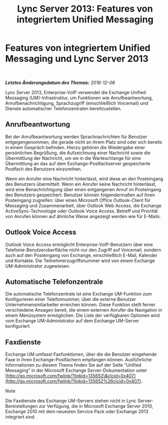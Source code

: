 ﻿---
title: 'Lync Server 2013: Features von integriertem Unified Messaging'
TOCTitle: Features von integriertem Unified Messaging und Lync Server
ms:assetid: 094f549d-fccc-43ab-9f39-6ddd18130915
ms:mtpsurl: https://technet.microsoft.com/de-de/library/Gg398144(v=OCS.15)
ms:contentKeyID: 49293110
ms.date: 12/10/2016
mtps_version: v=OCS.15
ms.translationtype: HT
---

# Features von integriertem Unified Messaging und Lync Server 2013

 

_**Letztes Änderungsdatum des Themas:** 2016-12-08_

Lync Server 2013, Enterprise-VoIP verwendet die Exchange Unified Messaging (UM)-Infrastruktur, um Funktionen wie Anrufbeantwortung, Anrufbenachrichtigung, Sprachzugriff (einschließlich Voicemail) und Dienste automatischer Telefonzentralen bereitzustellen.

## Anrufbeantwortung

Bei der Anrufbeantwortung werden Sprachnachrichten für Benutzer entgegengenommen, die gerade nicht an ihrem Platz sind oder sich bereits in einem Gespräch befinden. Hierzu gehören die Wiedergabe einer persönlichen Begrüßung, die Aufzeichnung einer Nachricht sowie die Übermittlung der Nachricht, um sie in die Warteschlange für eine Übermittlung an das auf dem Exchange-Postfachserver gespeicherte Postfach des Benutzers einzureihen.

Wenn ein Anrufer eine Nachricht hinterlässt, wird diese an den Posteingang des Benutzers übermittelt. Wenn ein Anrufer keine Nachricht hinterlässt, wird eine Benachrichtigung über einen entgangenen Anruf im Posteingang des Benutzers gespeichert. Benutzer können folgendermaßen auf ihren Posteingang zugreifen: über einen Microsoft Office Outlook-Client für Messaging und Zusammenarbeit, über Outlook Web Access, die Exchange ActiveSync-Technologie oder Outlook Voice Access. Betreff und Priorität von Anrufen können auf ähnliche Weise angezeigt werden wie für E-Mails.

## Outlook Voice Access

Outlook Voice Access ermöglicht Enterprise-VoIP-Benutzern über eine Telefonie-Benutzeroberfläche nicht nur den Zugriff auf Voicemail, sondern auch auf den Posteingang von Exchange, einschließlich E-Mail, Kalender und Kontakte. Die Teilnehmerzugriffsnummer wird von einem Exchange UM-Administrator zugewiesen.

## Automatische Telefonzentrale

Die automatische Telefonzentrale ist eine Exchange UM-Funktion zum Konfigurieren einer Telefonnummer, über die externe Benutzer Unternehmensmitarbeiter erreichen können. Diese Funktion stellt ferner verschiedene Ansagen bereit, die einem externen Anrufer die Navigation in einem Menüsystem ermöglichen. Die Liste der verfügbaren Optionen wird vom Exchange UM-Administrator auf dem Exchange UM-Server konfiguriert.

## Faxdienste

Exchange UM umfasst Faxfunktionen, über die die Benutzer eingehende Faxe in ihren Exchange-Postfächern empfangen können. Ausführliche Informationen zu diesem Thema finden Sie auf der Seite "Unified Messaging" in der Microsoft Exchange Server-Dokumentation unter [http://go.microsoft.com/fwlink/?linkid=135652\&clcid=0x407](http://go.microsoft.com/fwlink/?linkid=135652%26clcid=0x407).


> [!NOTE]
> Die Faxdienste des Exchange UM-Servers stehen nicht in Lync Server-Bereistellungen zur Verfügung, die in Microsoft Exchange Server 2010, Exchange 2010 mit dem neuesten Service Pack oder Exchange 2013 integriert sind.


